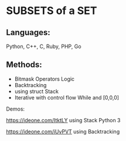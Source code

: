 # SUBSETS of a SET

## Languages:
   Python, C++, C, Ruby, PHP, Go

## Methods:

* Bitmask Operators Logic
* Backtracking
* using struct Stack
* Iterative with control flow While and [0,0,0]


Demos:

https://ideone.com/ItktLY using Stack Python 3

https://ideone.com/iUvPVT using Backtracking
